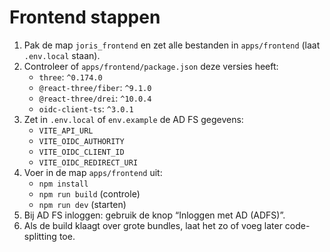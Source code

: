 ﻿# Frontend stappen

1. Pak de map `joris_frontend` en zet alle bestanden in `apps/frontend` (laat `.env.local` staan).
2. Controleer of `apps/frontend/package.json` deze versies heeft:
   - `three`: `^0.174.0`
   - `@react-three/fiber`: `^9.1.0`
   - `@react-three/drei`: `^10.0.4`
   - `oidc-client-ts`: `^3.0.1`
3. Zet in `.env.local` of `env.example` de AD FS gegevens:
   - `VITE_API_URL`
   - `VITE_OIDC_AUTHORITY`
   - `VITE_OIDC_CLIENT_ID`
   - `VITE_OIDC_REDIRECT_URI`
4. Voer in de map `apps/frontend` uit:
   - `npm install`
   - `npm run build` (controle)
   - `npm run dev` (starten)
5. Bij AD FS inloggen: gebruik de knop “Inloggen met AD (ADFS)”.
6. Als de build klaagt over grote bundles, laat het zo of voeg later code-splitting toe.
